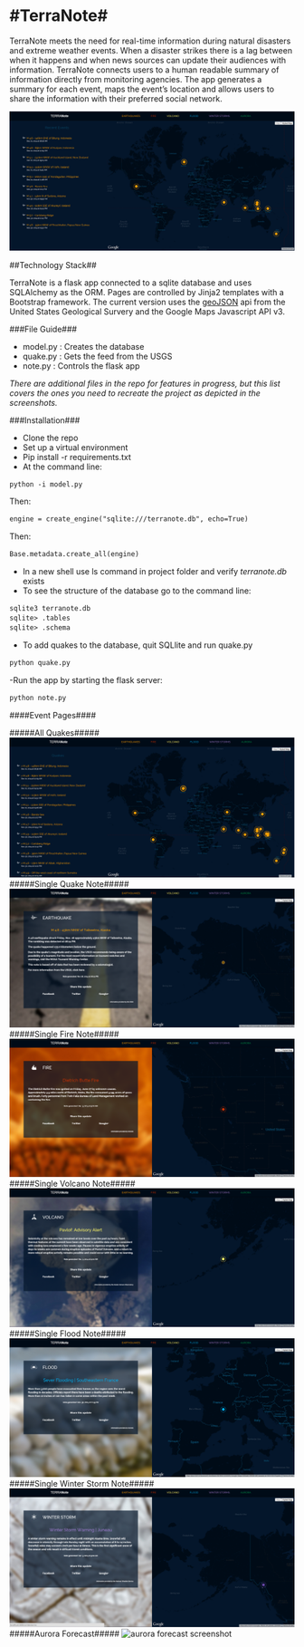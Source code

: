 #TerraNote#
=========

TerraNote meets the need for real-time information during natural disasters and extreme weather events. When a disaster strikes there is a lag between when it happens and when news sources can update their audiences with information. TerraNote connects users to a human readable summary of information directly from monitoring agencies. The app generates a summary for each event, maps the event’s location and allows users to share the information with their preferred social network.

![homepage screenshot](https://raw.githubusercontent.com/HBCompass/terranote/master/screenshots/TerraNote_home.PNG)

##Technology Stack##

TerraNote is a flask app connected to a sqlite database and uses SQLAlchemy as the ORM. Pages are controlled by Jinja2 templates with a Bootstrap framework. The current version uses the [geoJSON](http://earthquake.usgs.gov/earthquakes/feed/v1.0/geojson.php) api from the United States Geological Survery and the Google Maps Javascript API v3. 

###File Guide###

- model.py : Creates the database
- quake.py : Gets the feed from the USGS
- note.py : Controls the flask app

*There are additional files in the repo for features in progress, but this list covers the ones you need to recreate the project as depicted in the screenshots.*

###Installation###

- Clone the repo
- Set up a virtual environment
- Pip install -r requirements.txt
- At the command line: 

```xml
python -i model.py
```
Then:

```xml
engine = create_engine("sqlite:///terranote.db", echo=True)
```
Then: 

```xml
Base.metadata.create_all(engine)
```
- In a new shell use ls command in project folder and verify *terranote.db* exists
- To see the structure of the database go to the command line:
```xml
sqlite3 terranote.db
sqlite> .tables
sqlite> .schema
```
- To add quakes to the database, quit SQLlite and run quake.py
```xml
python quake.py
```
-Run the app by starting the flask server:
```xml
python note.py
```

####Event Pages####

#####All Quakes#####
![earthquakes screenshot](https://raw.githubusercontent.com/HBCompass/terranote/master/screenshots/TerraNote_earthquakes.PNG)
#####Single Quake Note#####
![single quake event screenshot](https://raw.githubusercontent.com/HBCompass/terranote/master/screenshots/TerraNote_quake-summary.PNG)
#####Single Fire Note#####
![single fire event screenshot](https://raw.githubusercontent.com/HBCompass/terranote/master/screenshots/TerraNote_fire-summary.PNG)
#####Single Volcano Note#####
![single volcano event screenshot](https://raw.githubusercontent.com/HBCompass/terranote/master/screenshots/TerraNote_volcano-summary.PNG)
#####Single Flood Note#####
![single flood event screenshot](https://raw.githubusercontent.com/HBCompass/terranote/master/screenshots/TerraNote_flood-summary.PNG)
#####Single Winter Storm  Note#####
![single storm event screenshot](https://raw.githubusercontent.com/HBCompass/terranote/master/screenshots/TerraNote_winter-summary.PNG)
#####Aurora Forecast#####
![aurora forecast screenshot](https://raw.githubusercontent.com/HBCompass/terranote/master/screenshots/TerraNote_aurora-summary.PNG)
